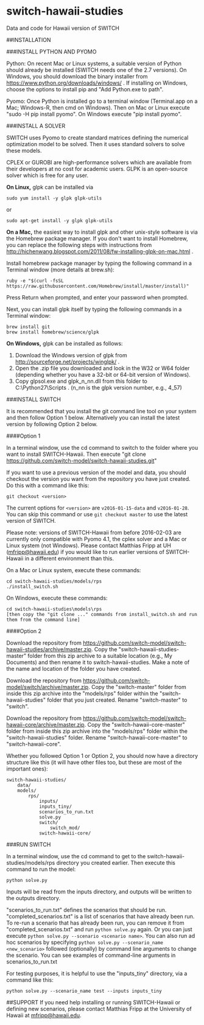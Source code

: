 # switch-hawaii-studies
Data and code for Hawaii version of SWITCH

##INSTALLATION

###INSTALL PYTHON AND PYOMO

Python: On recent Mac or Linux systems, a suitable version of Python should already be installed (SWITCH needs one of the 2.7 versions). On Windows, you should download the binary installer from https://www.python.org/downloads/windows/ . If installing on Windows, choose the options to install pip and "Add Python.exe to path".

Pyomo: Once Python is installed go to a terminal window (Terminal.app on a Mac; Windows-R, then cmd on Windows). Then on Mac or Linux execute "sudo -H pip install pyomo". On Windows execute "pip install pyomo".

###INSTALL A SOLVER

SWITCH uses Pyomo to create standard matrices defining the numerical optimization model to be solved. 
Then it uses standard solvers to solve these models. 

CPLEX or GUROBI are high-performance solvers which are available from their developers at no cost for 
academic users. GLPK is an open-source solver which is free for any user. 

**On Linux,** glpk can be installed via
```
sudo yum install -y glpk glpk-utils
```
or 
```
sudo apt-get install -y glpk glpk-utils
```

**On a Mac,** the easiest way to install glpk and other unix-style software is via the Homebrew package manager. 
If you don't want to install Homebrew, you can replace the following steps with instructions from 
http://hichenwang.blogspot.com/2011/08/fw-installing-glpk-on-mac.html .

Install homebrew package manager by typing the following command in a Terminal window (more details at brew.sh):

```
ruby -e "$(curl -fsSL https://raw.githubusercontent.com/Homebrew/install/master/install)"
```
Press Return when prompted, and enter your password when prompted.

Next, you can install glpk itself by typing the following commands in a Terminal window:
```
brew install git
brew install homebrew/science/glpk
``` 

**On Windows,** glpk can be installed as follows:

1. Download the Windows version of glpk from http://sourceforge.net/projects/winglpk/ . 
2. Open the .zip file you downloaded and look in the W32 or W64 folder (depending whether you have a 32-bit or 64-bit version of Windows). 
3. Copy glpsol.exe and glpk_n_nn.dll from this folder to C:\Python27\Scripts . (n_nn is the glpk version number, e.g., 4_57)

###INSTALL SWITCH

It is recommended that you install the git command line tool on your system and then follow Option 1 below. 
Alternatively you can install the latest version by following Option 2 below.

####Option 1

In a terminal window, use the cd command to switch to the folder where you want to install SWITCH-Hawaii. Then execute "git clone https://github.com/switch-model/switch-hawaii-studies.git"

If you want to use a previous version of the model and data, you should checkout the version you want from the repository 
you have just created. Do this with a command like this:
```
git checkout <version>
```
The current options for `<version>` are `v2016-01-15-data` and `v2016-01-28`. You can skip this command or use 
`git checkout master` to use the latest version of SWITCH. 

Please note: versions of SWITCH-Hawaii from before 2016-02-03 are currently 
only compatible with Pyomo 4.1, the cplex solver and a Mac or Linux system (not Windows). 
Please contact Matthias Fripp at UH (<mfripp@hawaii.edu>) if you would like 
to run earlier versions of SWITCH-Hawaii in a different environment than this.

On a Mac or Linux system, execute these commands:
```
cd switch-hawaii-studies/models/rps
./install_switch.sh
```
On Windows, execute these commands:
```
cd switch-hawaii-studies\models\rps
[then copy the "git clone ..." commands from install_switch.sh and run them from the command line]
```
####Option 2

Download the repository from https://github.com/switch-model/switch-hawaii-studies/archive/master.zip. 
Copy the "switch-hawaii-studies-master" folder from this zip archive to a suitable location (e.g., My Documents) 
and then rename it to switch-hawaii-studies. Make a note of the name and location of the folder you have created.

Download the repository from https://github.com/switch-model/switch/archive/master.zip. Copy the "switch-master"
folder from inside this zip archive into the "models/rps" folder within the "switch-hawaii-studies" folder that 
you just created. Rename "switch-master" to "switch".

Download the repository from https://github.com/switch-model/switch-hawaii-core/archive/master.zip. Copy the
"switch-hawaii-core-master" folder from inside this zip archive into the "models/rps" folder within the 
"switch-hawaii-studies" folder. Rename "switch-hawaii-core-master" to "switch-hawaii-core".


Whether you followed Option 1 or Option 2, you should now have a directory structure like this (it will have 
other files too, but these are most of the important ones):
```
switch-hawaii-studies/
    data/
    models/
        rps/
            inputs/
            inputs_tiny/
            scenarios_to_run.txt
            solve.py
            switch/
                switch_mod/
            switch-hawaii-core/
```

###RUN SWITCH

In a terminal window, use the cd command to get to the switch-hawaii-studies/models/rps directory you created earlier. Then execute this command to run the model:
```
python solve.py
```
Inputs will be read from the inputs directory, and outputs will be written to the outputs directory. 

"scenarios_to_run.txt" defines the scenarios that should be run. "completed_scenarios.txt" is a list of 
scenarios that have already been run. To re-run a scenario that has already been run, you can remove it 
from "completed_scenarios.txt" and run `python solve.py` again. Or you can just execute 
`python solve.py --scenario <scenario name>`. You can also run ad hoc scenarios by specifying 
`python solve.py --scenario_name <new_scenario>` followed (optionally) by command line arguments 
to change the scenario. You can see examples of command-line arguments in scenarios_to_run.txt

For testing purposes, it is helpful to use the "inputs_tiny" directory, via a command like this:
```
python solve.py --scenario_name test --inputs inputs_tiny
```

##SUPPORT
If you need help installing or running SWITCH-Hawaii or defining new scenarios, please contact Matthias Fripp at the University of Hawaii at <mfripp@hawaii.edu>.
